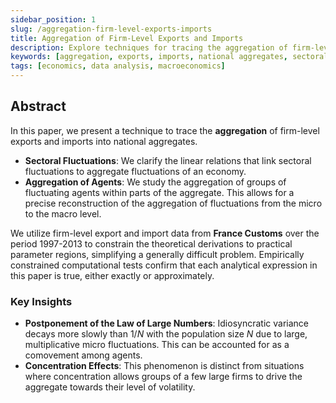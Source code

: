 ```yaml
---
sidebar_position: 1
slug: /aggregation-firm-level-exports-imports
title: Aggregation of Firm-Level Exports and Imports
description: Explore techniques for tracing the aggregation of firm-level exports and imports into national aggregates, with a focus on sectoral and aggregate fluctuations.
keywords: [aggregation, exports, imports, national aggregates, sectoral fluctuations, macroeconomics]
tags: [economics, data analysis, macroeconomics]
---
```


## Abstract

In this paper, we present a technique to trace the **aggregation** of firm-level exports and imports into national aggregates.

- **Sectoral Fluctuations**: We clarify the linear relations that link sectoral fluctuations to aggregate fluctuations of an economy.
- **Aggregation of Agents**: We study the aggregation of groups of fluctuating agents within parts of the aggregate. This allows for a precise reconstruction of the aggregation of fluctuations from the micro to the macro level.

We utilize firm-level export and import data from **France Customs** over the period 1997-2013 to constrain the theoretical derivations to practical parameter regions, simplifying a generally difficult problem. Empirically constrained computational tests confirm that each analytical expression in this paper is true, either exactly or approximately.

### Key Insights

- **Postponement of the Law of Large Numbers**: Idiosyncratic variance decays more slowly than $1/N$ with the population size $N$ due to large, multiplicative micro fluctuations. This can be accounted for as a comovement among agents.
- **Concentration Effects**: This phenomenon is distinct from situations where concentration allows groups of a few large firms to drive the aggregate towards their level of volatility.
